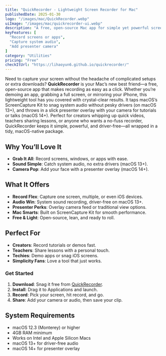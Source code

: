 ```yaml
---
title: "QuickRecorder - Lightweight Screen Recorder for Mac"
publishedDate: 2025-01-30
logo: "/images/mac/QuickRecorder.webp"
uiImage: "/images/mac/quickrecorder-ui.webp"
description: "A free, open-source Mac app for simple yet powerful screen recording, with audio and camera overlays—no drivers needed."
keyFeatures: [
  "Record screens or apps",
  "Capture system audio",
  "Add presenter camera"
]
category: "Utilities"
pricing: "Free"
checkItUrl: "https://lihaoyun6.github.io/quickrecorder/"
---
```


Need to capture your screen without the headache of complicated setups or extra downloads? **QuickRecorder** is your Mac’s new best friend—a free, open-source app that makes recording as easy as a click. Whether you’re demoing an app, grabbing a full screen, or mirroring your iPhone, this lightweight tool has you covered with crystal-clear results. It taps macOS’s ScreenCapture Kit to snag system audio without pesky drivers (on macOS 13+), and throws in a slick presenter overlay with your camera for tutorials or talks (macOS 14+). Perfect for creators whipping up quick videos, teachers sharing lessons, or anyone who wants a no-fuss recorder, QuickRecorder keeps it simple, powerful, and driver-free—all wrapped in a tidy, macOS-native package.

## Why You’ll Love It
- **Grab It All**: Record screens, windows, or apps with ease.
- **Sound Simple**: Catch system audio, no extra drivers (macOS 13+).
- **Camera Pop**: Add your face with a presenter overlay (macOS 14+).

## What It Offers
- **Record Flex**: Capture one screen, multiple, or even iOS devices.
- **Audio Win**: System sound recording, driver-free on macOS 13+.
- **Presenter Perks**: Overlay camera feed or traditional view options.
- **Mac Smarts**: Built on ScreenCapture Kit for smooth performance.
- **Free & Light**: Open-source, lean, and ready to roll.

## Perfect For
- **Creators**: Record tutorials or demos fast.
- **Teachers**: Share lessons with a personal touch.
- **Techies**: Demo apps or snag iOS screens.
- **Simplicity Fans**: Love a tool that just works.

### Get Started
1. **Download**: Snag it free from [QuickRecorder](https://lihaoyun6.github.io/quickrecorder/).
2. **Install**: Drag it to Applications and launch.
3. **Record**: Pick your screen, hit record, and go.
4. **Share**: Add your camera or audio, then save your clip.

## System Requirements
- macOS 12.3 (Monterey) or higher
- 4GB RAM minimum
- Works on Intel and Apple Silicon Macs
- macOS 13+ for driver-free audio
- macOS 14+ for presenter overlay
